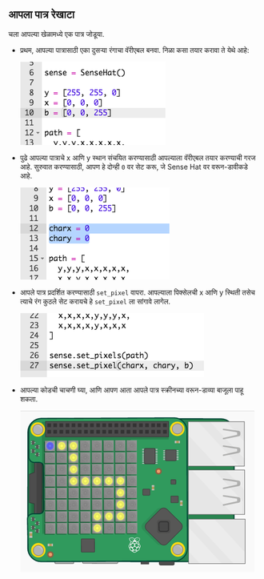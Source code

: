 ## आपला पात्र रेखाटा

चला आपल्या खेळामध्ये एक पात्र जोडूया.

+ प्रथम, आपल्या पात्रासाठी एका दुसऱ्या रंगाचा वॅरीएबल बनवा. निळा कसा तयार करावा ते येथे आहे:
    
    ![स्क्रीनशॉट](images/tightrope-blue.png)

+ पुढे आपल्या पात्राचे x आणि y स्थान संचयित करण्यासाठी आपल्याला वॅरीएबल तयार करण्याची गरज आहे. सुरुवात करण्यासाठी, आपण हे दोन्ही `0` वर सेट करू, जे Sense Hat वर वरून-डावीकडे आहे.
    
    ![स्क्रीनशॉट](images/tightrope-xy.png)

+ आपले पात्र प्रदर्शित करण्यासाठी `set_pixel` वापरा. आपल्याला पिक्सेलची x आणि y स्थिती तसेच त्याचे रंग कुठले सेट करायचे हे `set_pixel` ला सांगावे लागेल.
    
    ![स्क्रीनशॉट](images/tightrope-set-pixel.png)

+ आपल्या कोडची चाचणी घ्या, आणि आपण आता आपले पात्र स्क्रीनच्या वरून-डाव्या बाजूला पाहू शकता.
    
    ![स्क्रीनशॉट](images/tightrope-final.png)